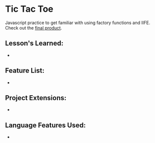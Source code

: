 <h1>Tic Tac Toe</h1>

<p>Javascript practice to get familiar with using factory functions and IIFE. Check out the <a href=''>final product</a>.</p>

<h2>Lesson's Learned:</h2>
<ul>
    <li></li>
</ul>

<h2>Feature List:</h2>
<ul>
    <li></li>
</ul>

<h2>Project Extensions:</h2>
<ul>
    <li></li>
</ul>

<h2>Language Features Used:</h2>
<ul>
    <li></li>
</ul>
